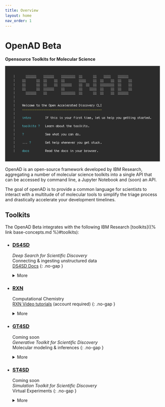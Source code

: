 ```yaml
---
title: Overview
layout: home
nav_order: 1
---
```


# OpenAD Beta

**Opensource Toolkits for Molecular Science**

![Landing](assets/screenshot-landing.png)

OpenAD is an open-source framework developed by IBM Research, aggregating a number of molecular science toolkits into a single API that can be accessed by command line, a Jupyter Notebook and (soon) an API.

The goal of openAD is to provide a common language for scientists to interact with a multitude of of molecular tools to simplify the triage process and drastically accelerate your development timelines.

## Toolkits

The OpenAD Beta integrates with the following IBM Research [toolkits]({% link base-concepts.md %}#toolkits):

-   ### [DS4SD](https://ds4sd.github.io/)

    _Deep Search for Scientific Discovery_<br>
    Connecting & ingesting unstructured data<br>
    [DS4SD Docs](https://pages.github.ibm.com/DeepSearch/docs/)
    {: .no-gap }
    <details markdown="block">
    <summary>More</summary>
    <div>
        <p>The Deep Search toolkit uses AI to convert unstructured PDF documents into structured JSON files and enables you to automate knowledge extraction.</p>
        <p>You can use it for both public and proprietary documents.</p>
    </div>
    </details>

-   ### [RXN](https://rxn.res.ibm.com/)

    Computational Chemistry<br>
    [RXN Video tutorials](https://rxn.app.accelerate.science/rxn/learn) (account required)
    {: .no-gap }
    <details markdown="block">
    <summary>More</summary>
    <div>
        <p>The Reaction toolkit uses AI to predict chemical reactions, retrosynthesis pathways and experimental procedures.</p>
        <p>You can train AI models to build intelligence in your specific chemistry domain, and scale your analysis and model training while securing your data using features of the Discovery Platform.</p>
    </div>
    </details>

-   ### [GT4SD](https://github.com/GT4SD/gt4sd-core)

    <span class="mini-label">Coming soon</span><br>
    _Generative Toolkit for Scientific Discovery_<br>
    Molecular modeling & inferences
    {: .no-gap }
    <details markdown="block">
    <summary>More</summary>
    <div>
        The Generative Toolkit accelerates hypothesis generation in the scientific discovery process. It provides a library for making state-of-the-art generative AI models easier to use.
    </div>
    </details>

-   ### [ST4SD](https://st4sd.github.io/overview/)

    <span class="mini-label">Coming soon</span><br>
    _Simulation Toolkit for Scientific Discovery_<br>
    Virtual Experiments
    {: .no-gap }
    <details markdown="block">
    <summary>More</summary>
    <div>
        <p>The Simulation Toolkit simplifies the development, execution and dissemination of virtual experiments.</p>
        <p>A virtual experiment is an application workflow which measures one or more characteristics of one or more input systems. It is the computational analog of a lab experiment.</p>
    </div>
    </details>
